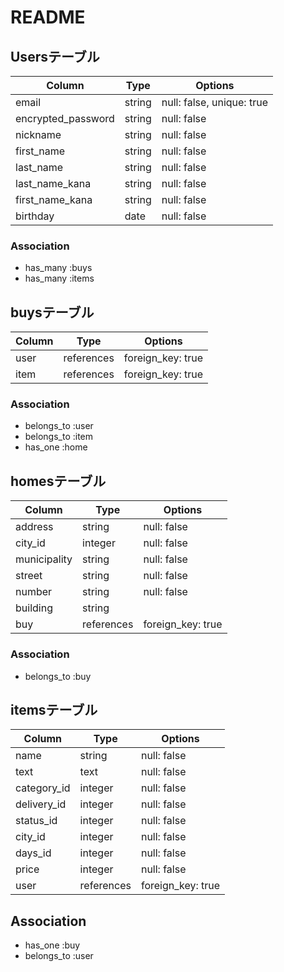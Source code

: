 # README

## Usersテーブル

| Column             | Type       | Options                        |
| ------------------ | ---------- | ------------------------------ |
| email              | string     | null: false, unique: true      |
| encrypted_password | string     | null: false                    |
| nickname           | string     | null: false                    |
| first_name         | string     | null: false                    |
| last_name          | string     | null: false                    |
| last_name_kana     | string     | null: false                    |
| first_name_kana    | string     | null: false                    |
| birthday           | date       | null: false                    |

### Association
- has_many :buys
- has_many :items


## buysテーブル

| Column    | Type       | Options                        |
| --------- | ---------- | ------------------------------ |
| user      | references | foreign_key: true              |
| item      | references | foreign_key: true              |

### Association
- belongs_to :user
- belongs_to :item
- has_one :home


## homesテーブル

| Column        | Type          | Options                        |
| ------------- | ------------- | ------------------------------ |
| address       | string        | null: false                    |
| city_id       | integer       | null: false                    |
| municipality  | string        | null: false                    |
| street        | string        | null: false                    |
| number        | string        | null: false                    |
| building      | string        |                                |
| buy           | references    | foreign_key: true              |


### Association
- belongs_to :buy



## itemsテーブル

| Column       | Type              | Options                        |
| ------------ | ----------------- | ------------------------------ |
| name         | string            | null: false                    |
| text         | text              | null: false                    |
| category_id  | integer           | null: false                    |
| delivery_id  | integer           | null: false                    |
| status_id    | integer           | null: false                    |
| city_id      | integer           | null: false                    |
| days_id      | integer           | null: false                    |
| price        | integer           | null: false                    |
| user         | references        | foreign_key: true              |

## Association
- has_one :buy
- belongs_to :user
